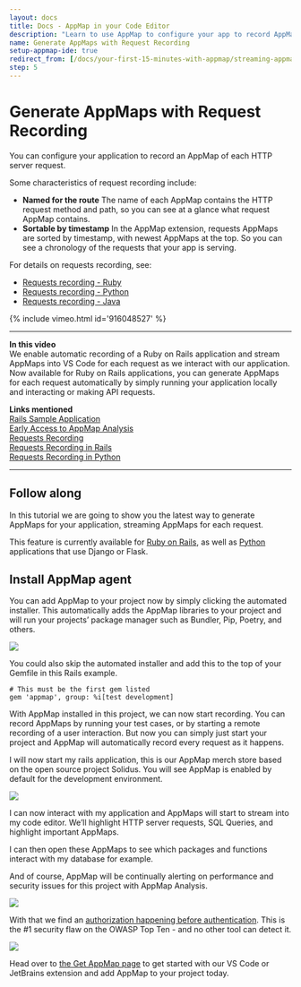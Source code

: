 ```yaml
---
layout: docs
title: Docs - AppMap in your Code Editor
description: "Learn to use AppMap to configure your app to record AppMaps of HTTP requests, easily sort and name them."
name: Generate AppMaps with Request Recording
setup-appmap-ide: true
redirect_from: [/docs/your-first-15-minutes-with-appmap/streaming-appmaps-with-request-recording]
step: 5
---
```


# Generate AppMaps with Request Recording

You can configure your application to record an AppMap of each HTTP server request.

Some characteristics of request recording include:

* **Named for the route** The name of each AppMap contains the HTTP request method and path, so you can see at a glance what request AppMap contains.
* **Sortable by timestamp** In the AppMap extension, requests AppMaps are sorted by timestamp, with newest AppMaps at the top. So you can see a chronology of
  the requests that your app is serving.

For details on requests recording, see:

- [Requests recording - Ruby](/docs/reference/appmap-ruby#requests-recording)
- [Requests recording - Python](/docs/reference/appmap-python#requests-recording)
- [Requests recording - Java](/docs/reference/appmap-java#requests-recording)

{% include vimeo.html id='916048527' %}

---

**In this video**  
We enable automatic recording of a Ruby on Rails application and stream AppMaps into VS Code for each request as we interact with our application. Now available for Ruby on Rails applications, you can generate AppMaps for each request automatically by simply running your application locally and interacting or making API requests.

**Links mentioned**  
[Rails Sample Application](https://github.com/land-of-apps/solidus-demo)  
[Early Access to AppMap Analysis](/appmap-analysis)  
[Requests Recording](/docs/recording-methods.html#requests-recording)  
[Requests Recording in Rails](/docs/reference/appmap-ruby#requests-recording)  
[Requests Recording in Python](/docs/reference/appmap-python#requests-recording)  

---

## Follow along

In this tutorial we are going to show you the latest way to generate AppMaps for your application, streaming AppMaps for each request. 

This feature is currently available for [Ruby on Rails](/docs/reference/appmap-ruby#requests-recording), as well as [Python](/docs/reference/appmap-python#requests-recording) applications that use Django or Flask.

## Install AppMap agent

You can add AppMap to your project now by simply clicking the automated installer. This automatically adds the AppMap libraries to your project and will run your projects’ package manager such as Bundler, Pip, Poetry, and others. 

<img class="video-screenshot" src="/assets/img/docs/first-fifteen-minutes/streaming-appmap-1.webp"/>

You could also skip the automated installer and add this to the top of your Gemfile in this Rails example. 

```
# This must be the first gem listed
gem 'appmap', group: %i[test development]
```

With AppMap installed in this project, we can now start recording. You can record AppMaps by running your test cases, or by starting a remote recording of a user interaction. But now you can simply just start your project and AppMap will automatically record every request as it happens. 

I will now start my rails application, this is our AppMap merch store based on the open source project Solidus. You will see AppMap is enabled by default for the development environment.  

<img class="video-screenshot" src="/assets/img/docs/first-fifteen-minutes/streaming-appmap-2.webp"/>

I can now interact with my application and AppMaps will start to stream into my code editor.  We’ll highlight HTTP server requests, SQL Queries, and highlight important AppMaps.

I can then open these AppMaps to see which packages and functions interact with my database for example. 

And of course, AppMap will be continually alerting on performance and security issues for this project with AppMap Analysis. 

<img class="video-screenshot" src="/assets/img/docs/first-fifteen-minutes/streaming-appmap-3.webp"/>

With that we find an [authorization happening before authentication](/docs/reference/analysis-rules#authz-before-authn). This is the #1 security flaw on the OWASP Top Ten - and no other tool can detect it.

<img class="video-screenshot" src="/assets/img/docs/first-fifteen-minutes/streaming-appmap-4.webp"/>

Head over to [the Get AppMap page](/get-appmap) to get started with our VS Code or JetBrains extension and add AppMap to your project today.  
